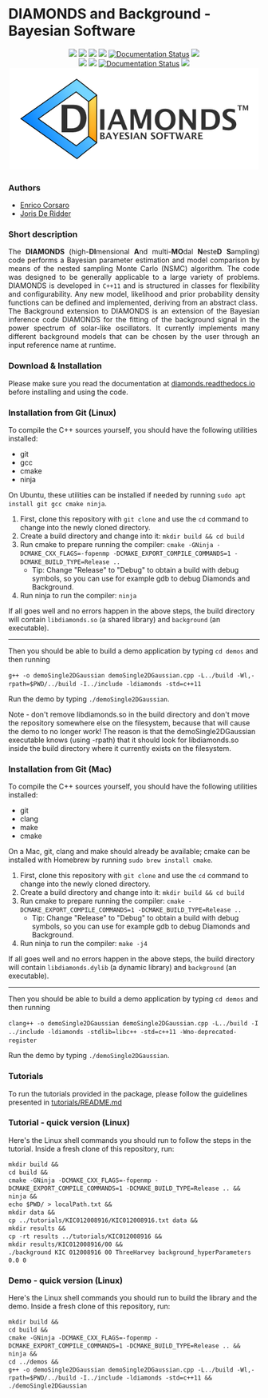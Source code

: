 # DIAMONDS and Background - Bayesian Software
<p align="center">
<a href="https://github.com/EnricoCorsaro/DIAMONDS"><img src="https://img.shields.io/badge/GitHub-DIAMONDS-yellow"/></a>
<a href="https://github.com/EnricoCorsaro/DIAMONDS/blob/master/LICENSE.txt"><img src="https://img.shields.io/badge/license-MIT-blue"/></a>
<a href="https://www.aanda.org/articles/aa/abs/2014/11/aa24181-14/aa24181-14.html"><img src="https://img.shields.io/badge/DOI-10.1051%2F0004--6361%2F201424181-blueviolet"/></a>
<a href="https://ascl.net/1410.001"><img src="https://img.shields.io/badge/ASCL-1410.001-red"/></a>
<a href='https://diamonds.readthedocs.io/en/latest/?badge=latest'><img src='https://readthedocs.org/projects/diamonds/badge/?version=latest' alt='Documentation Status' /></a>
<a href="https://github.com/EnricoCorsaro/DIAMONDS/issues"><img src="https://img.shields.io/github/issues-closed/EnricoCorsaro/DIAMONDS"/></a>
<br>
<a href="https://github.com/EnricoCorsaro/Background"><img src="https://img.shields.io/badge/GitHub-Background-yellow"/></a>
<a href="https://github.com/EnricoCorsaro/Background/blob/master/LICENSE.txt"><img src="https://img.shields.io/badge/license-MIT-blue"/></a>
<a href='https://diamonds.readthedocs.io/en/latest/?badge=latest'><img src='https://readthedocs.org/projects/diamonds/badge/?version=latest' alt='Documentation Status' /></a>
<a href="https://github.com/EnricoCorsaro/Background/issues"><img src="https://img.shields.io/github/issues-closed/EnricoCorsaro/Background"/></a>
<br>
<img width="500" src="./docs/figures/DIAMONDS_LOGO_WHITE.png"/>
</p>

### Authors
- [Enrico Corsaro](mailto:enrico.corsaro@inaf.it)
- [Joris De Ridder](mailto:joris.deridder@kuleuven.be)

### Short description
<div align="justify">
The <b>DIAMONDS</b> (high-<b>DI</b>mensional <b>A</b>nd multi-<b>MO</b>dal <b>N</b>este<b>D</b> <b>S</b>ampling) code performs a Bayesian parameter estimation and model comparison by means of the nested sampling Monte Carlo (NSMC) algorithm. The code was designed to be generally applicable to a large variety of problems. DIAMONDS is developed in <code class="docutils literal notranslate"><span class="pre">C++11</span></code> and is structured in classes for flexibility and configurability. Any new model, likelihood and prior probability density functions can be defined and implemented, deriving from an abstract class.
</div>

<div align="justify">
The Background extension to DIAMONDS is an extension of the Bayesian inference code DIAMONDS for the fitting of the background signal in the power spectrum of solar-like oscillators. It currently implements many different background models that can be chosen by the user through an input reference name at runtime.
</div>

### Download & Installation
Please make sure you read the documentation at [diamonds.readthedocs.io](http://diamonds.readthedocs.io/) before installing and using the code.

### Installation from Git (Linux)

To compile the C++ sources yourself, you should have the following utilities installed:

- git
- gcc
- cmake
- ninja

On Ubuntu, these utilities can be installed if needed by running `sudo apt install git gcc cmake ninja`.

1. First, clone this repository with `git clone` and use the `cd` command to change into the newly cloned directory.
2. Create a build directory and change into it: `mkdir build && cd build`
3. Run cmake to prepare running the compiler: `cmake -GNinja -DCMAKE_CXX_FLAGS=-fopenmp -DCMAKE_EXPORT_COMPILE_COMMANDS=1 -DCMAKE_BUILD_TYPE=Release ..`
   - Tip: Change "Release" to "Debug" to obtain a build with debug symbols, so you can use for example gdb to debug Diamonds and Background.
4. Run ninja to run the compiler: `ninja`

If all goes well and no errors happen in the above steps, the build directory will contain `libdiamonds.so` (a shared library) and `background` (an executable).

--------

Then you should be able to build a demo application by typing `cd demos` and then running

`g++ -o demoSingle2DGaussian demoSingle2DGaussian.cpp -L../build -Wl,-rpath=$PWD/../build -I../include -ldiamonds -std=c++11`

Run the demo by typing `./demoSingle2DGaussian`.

Note - don't remove libdiamonds.so in the build directory and don't move the repository somewhere else on the filesystem,
because that will cause the demo to no longer work!
The reason is that the demoSingle2DGaussian executable knows (using -rpath) that it should look for libdiamonds.so inside the build directory where it currently exists on the filesystem.

### Installation from Git (Mac)

To compile the C++ sources yourself, you should have the following utilities installed:

- git
- clang
- make
- cmake

On a Mac, git, clang and make should already be available;
cmake can be installed with Homebrew by running `sudo brew install cmake`.

1. First, clone this repository with `git clone` and use the `cd` command to change into the newly cloned directory.
2. Create a build directory and change into it: `mkdir build && cd build`
3. Run cmake to prepare running the compiler: `cmake -DCMAKE_EXPORT_COMPILE_COMMANDS=1 -DCMAKE_BUILD_TYPE=Release ..`
   - Tip: Change "Release" to "Debug" to obtain a build with debug symbols, so you can use for example gdb to debug Diamonds and Background.
4. Run ninja to run the compiler: `make -j4`

If all goes well and no errors happen in the above steps, the build directory will contain `libdiamonds.dylib` (a dynamic library) and `background` (an executable).

--------

Then you should be able to build a demo application by typing `cd demos` and then running

`clang++ -o demoSingle2DGaussian demoSingle2DGaussian.cpp -L../build -I ../include -ldiamonds -stdlib=libc++ -std=c++11 -Wno-deprecated-register`

Run the demo by typing `./demoSingle2DGaussian`.

### Tutorials
To run the tutorials provided in the package, please follow the guidelines presented in [tutorials/README.md](https://github.com/EnricoCorsaro/Background/blob/master/tutorials/README.md)

### Tutorial - quick version (Linux)

Here's the Linux shell commands you should run to follow the steps in the tutorial.
Inside a fresh clone of this repository, run:

```
mkdir build &&
cd build &&
cmake -GNinja -DCMAKE_CXX_FLAGS=-fopenmp -DCMAKE_EXPORT_COMPILE_COMMANDS=1 -DCMAKE_BUILD_TYPE=Release .. &&
ninja &&
echo $PWD/ > localPath.txt &&
mkdir data &&
cp ../tutorials/KIC012008916/KIC012008916.txt data &&
mkdir results &&
cp -rt results ../tutorials/KIC012008916 &&
mkdir results/KIC012008916/00 &&
./background KIC 012008916 00 ThreeHarvey background_hyperParameters 0.0 0
```

### Demo - quick version (Linux)

Here's the Linux shell commands you should run to build the library and the demo.
Inside a fresh clone of this repository, run:

```
mkdir build &&
cd build &&
cmake -GNinja -DCMAKE_CXX_FLAGS=-fopenmp -DCMAKE_EXPORT_COMPILE_COMMANDS=1 -DCMAKE_BUILD_TYPE=Release .. &&
ninja &&
cd ../demos &&
g++ -o demoSingle2DGaussian demoSingle2DGaussian.cpp -L../build -Wl,-rpath=$PWD/../build -I../include -ldiamonds -std=c++11 &&
./demoSingle2DGaussian
```
